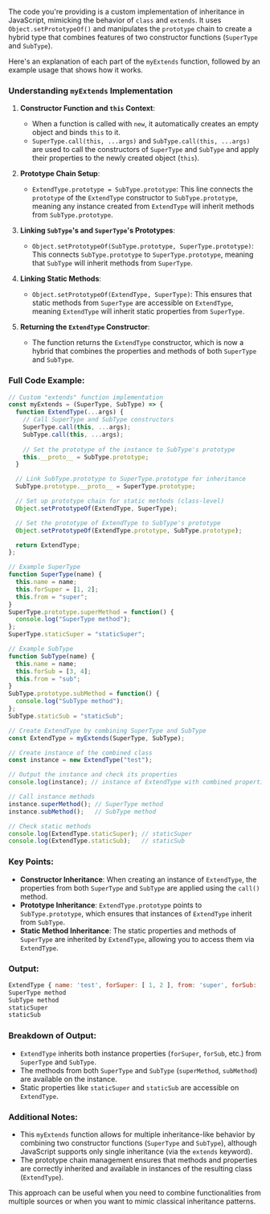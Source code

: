 The code you're providing is a custom implementation of inheritance in JavaScript, mimicking the behavior of `class` and `extends`. It uses `Object.setPrototypeOf()` and manipulates the `prototype` chain to create a hybrid type that combines features of two constructor functions (`SuperType` and `SubType`).

Here's an explanation of each part of the `myExtends` function, followed by an example usage that shows how it works.

### Understanding `myExtends` Implementation

1. **Constructor Function and `this` Context**:
   - When a function is called with `new`, it automatically creates an empty object and binds `this` to it. 
   - `SuperType.call(this, ...args)` and `SubType.call(this, ...args)` are used to call the constructors of `SuperType` and `SubType` and apply their properties to the newly created object (`this`).

2. **Prototype Chain Setup**:
   - `ExtendType.prototype = SubType.prototype`: This line connects the `prototype` of the `ExtendType` constructor to `SubType.prototype`, meaning any instance created from `ExtendType` will inherit methods from `SubType.prototype`.
   
3. **Linking `SubType`'s and `SuperType`'s Prototypes**:
   - `Object.setPrototypeOf(SubType.prototype, SuperType.prototype)`: This connects `SubType.prototype` to `SuperType.prototype`, meaning that `SubType` will inherit methods from `SuperType`.

4. **Linking Static Methods**:
   - `Object.setPrototypeOf(ExtendType, SuperType)`: This ensures that static methods from `SuperType` are accessible on `ExtendType`, meaning `ExtendType` will inherit static properties from `SuperType`.

5. **Returning the `ExtendType` Constructor**:
   - The function returns the `ExtendType` constructor, which is now a hybrid that combines the properties and methods of both `SuperType` and `SubType`.

### Full Code Example:

```javascript
// Custom "extends" function implementation
const myExtends = (SuperType, SubType) => {
  function ExtendType(...args) {
    // Call SuperType and SubType constructors
    SuperType.call(this, ...args);
    SubType.call(this, ...args);
    
    // Set the prototype of the instance to SubType's prototype
    this.__proto__ = SubType.prototype;
  }

  // Link SubType.prototype to SuperType.prototype for inheritance
  SubType.prototype.__proto__ = SuperType.prototype;

  // Set up prototype chain for static methods (class-level)
  Object.setPrototypeOf(ExtendType, SuperType);

  // Set the prototype of ExtendType to SubType's prototype
  Object.setPrototypeOf(ExtendType.prototype, SubType.prototype);

  return ExtendType;
};

// Example SuperType
function SuperType(name) {
  this.name = name;
  this.forSuper = [1, 2];
  this.from = "super";
}
SuperType.prototype.superMethod = function() {
  console.log("SuperType method");
};
SuperType.staticSuper = "staticSuper";

// Example SubType
function SubType(name) {
  this.name = name;
  this.forSub = [3, 4];
  this.from = "sub";
}
SubType.prototype.subMethod = function() {
  console.log("SubType method");
};
SubType.staticSub = "staticSub";

// Create ExtendType by combining SuperType and SubType
const ExtendType = myExtends(SuperType, SubType);

// Create instance of the combined class
const instance = new ExtendType("test");

// Output the instance and check its properties
console.log(instance); // instance of ExtendType with combined properties from SuperType and SubType

// Call instance methods
instance.superMethod(); // SuperType method
instance.subMethod();   // SubType method

// Check static methods
console.log(ExtendType.staticSuper); // staticSuper
console.log(ExtendType.staticSub);   // staticSub
```

### Key Points:
- **Constructor Inheritance**: When creating an instance of `ExtendType`, the properties from both `SuperType` and `SubType` are applied using the `call()` method.
- **Prototype Inheritance**: `ExtendType.prototype` points to `SubType.prototype`, which ensures that instances of `ExtendType` inherit from `SubType`.
- **Static Method Inheritance**: The static properties and methods of `SuperType` are inherited by `ExtendType`, allowing you to access them via `ExtendType`.

### Output:

```javascript
ExtendType { name: 'test', forSuper: [ 1, 2 ], from: 'super', forSub: [ 3, 4 ] }
SuperType method
SubType method
staticSuper
staticSub
```

### Breakdown of Output:
- `ExtendType` inherits both instance properties (`forSuper`, `forSub`, etc.) from `SuperType` and `SubType`.
- The methods from both `SuperType` and `SubType` (`superMethod`, `subMethod`) are available on the instance.
- Static properties like `staticSuper` and `staticSub` are accessible on `ExtendType`.

### Additional Notes:
- This `myExtends` function allows for multiple inheritance-like behavior by combining two constructor functions (`SuperType` and `SubType`), although JavaScript supports only single inheritance (via the `extends` keyword).
- The prototype chain management ensures that methods and properties are correctly inherited and available in instances of the resulting class (`ExtendType`).

This approach can be useful when you need to combine functionalities from multiple sources or when you want to mimic classical inheritance patterns.
